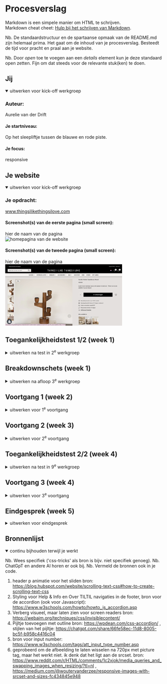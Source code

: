 # Procesverslag
Markdown is een simpele manier om HTML te schrijven.  
Markdown cheat cheet: [Hulp bij het schrijven van Markdown](https://github.com/adam-p/markdown-here/wiki/Markdown-Cheatsheet).

Nb. De standaardstructuur en de spartaanse opmaak van de README.md zijn helemaal prima. Het gaat om de inhoud van je procesverslag. Besteedt de tijd voor pracht en praal aan je website.

Nb. Door *open* toe te voegen aan een *details* element kun je deze standaard open zetten. Fijn om dat steeds voor de relevante stuk(ken) te doen.





## Jij

<details open>
  <summary>uitwerken voor kick-off werkgroep</summary>

  ### Auteur:
  Aurelie van der Drift

  #### Je startniveau:
  Op het sleepliftje tussen de blauwe en rode piste.

  #### Je focus:
  responsive
 
</details>





## Je website

<details open>
  <summary>uitwerken voor kick-off werkgroep</summary>

  ### Je opdracht:
  www.thingsilikethingsilove.com

  #### Screenshot(s) van de eerste pagina (small screen): 
  hier de naam van de pagina  
  <img src="readme-images/homepagina.png" width="375px" alt="homepagina van de website">

  #### Screenshot(s) van de tweede pagina (small screen):
  hier de naam van de pagina  
  <img src="readme-images/productpagina.png" width="375px" alt="productpagina met details">
 
</details>



## Toegankelijkheidstest 1/2 (week 1)

<details>
  <summary>uitwerken na test in 2<sup>e</sup> werkgroep</summary>

  ### Bevindingen
  Lijst met je bevindingen die in de test naar voren kwamen:

  De website van Things I Like Things I Love scoort heel erg laag op de toegankelijkheidstest. Het is vrijwel onmogelijk om met een screenreader door de website heen te gaan. Er worden weinig tot geen alternatieve teksten toegevoegd aan afbeeldingen, opsommingen staan niet correct in UL en LI tags en H1,H2 etc. tags worden onjuist gebruikt. Wel krijg je een soort opties met druk ... voor navigatie maar dit werkt slecht.

  Al met al is er dus genoeg ruimte voor verbetering op het gebied van toegankelijkheid.

</details>



## Breakdownschets (week 1)

<details>
  <summary>uitwerken na afloop 3<sup>e</sup> werkgroep</summary>

  ### de hele pagina: 
  <img src="readme-images/breakdownschets-homepagina.jpg" width="375px" alt="breakdown van de hele pagina">

  ### dynamisch deel (bijv menu): 
  <img src="readme-images/breakdownschets-overlay.jpg" width="375px" alt="breakdown van de -10% korting overlay op de homepagina.">

  ### wellicht nog een dynamisch deel (bijv filter): 
  <img src="" width="375px" alt="breakdown van nog een dynamisch deel">

</details>





## Voortgang 1 (week 2)

<details>
  <summary>uitwerken voor 1<sup>e</sup> voortgang</summary>

  ### Stand van zaken
De HTML invoeren ging goed, hier heb ik weinig tot geen moeite mee. Ik moet voor sommige tags nog wel even opzoeken wat de beste optie is of welke ik nodig heb. CSS heb ik nog maar een klein beetje voor geschreven met echt de basis en dit ging me tot nu toe wel goed af.


  ### Agenda voor meeting
  samen met je groepje opstellen

  Ik heb voor de feedback sessie op dit moment nog geen vragen. Ik wil wel graag weten of de html die ik heb opgeschreven nu goed is.

  | student 1      | student 2          | student 3    | student 4        |
  | ---            | ---                | ---          | ---              |
  | dit bespreken  | en dit             | en ik dit    | en dan ik dat    |
  | en dat ook nog | dit als er tijd is | nog een punt | dit wil ik zeker |
  | ...            | ...                | ...          | ...              |


  ### Verslag van meeting
  hier na afloop snel de uitkomsten van de meeting vastleggen

  -  LANG-tags toevoegen voor als er Engelse tekst tussen Nederlandse tekst staat. 
  -  Uitleg gehad over wat een article is en wanneer je die gebruikt.

</details>





## Voortgang 2 (week 3)

<details>
  <summary>uitwerken voor 2<sup>e</sup> voortgang</summary>

  ### Stand van zaken
  Wat goed ging was de algemene stijling in CSS. Wat minder goed ging was de header, maar daar ben ik natuurlijk al bij geholpen. Het eerste wat ik nu wil afmaken zijn de header en footer. Ik ga daarna verder met het afmaken van de Homepagina, ik verwacht met de homepagina (naast header en footer) niet al te veel struggles meer mee te hebben. ...


  ### Agenda voor meeting
  samen met je groepje opstellen

  | student 1      | student 2          | student 3    | student 4        |
  | ---            | ---                | ---          | ---              |
  | dit bespreken  | en dit             | en ik dit    | en dan ik dat    |
  | en dat ook nog | dit als er tijd is | nog een punt | dit wil ik zeker |
  | ... 
  
  Aurelie:
  aanroepen zonder classes en divs, ik heb een struggle op de homepagina hiermee.           | ...                | ...          | ...              |


  ### Verslag van meeting
  hier na afloop snel de uitkomsten van de meeting vastleggen

  - Ik ben geholpen met mijn struggle van de homepagina. Ik was de enige van mijn groepje die aanwezig was dus ik kon makkelijk al mijn vragen stellen. 

</details>





## Toegankelijkheidstest 2/2 (week 4)

<details>
  <summary>uitwerken na test in 9<sup>e</sup> werkgroep</summary>

  ### Bevindingen
  Lijst met je bevindingen die in de test naar voren kwamen (geef ook aan wat er verbeterd is):

  Er zijn best wat dingen verbeterd. Zo kan je nu makkelijk door de homepagina links navigeren. De navigatie werkt nu ook goed.
  Er waren ook een paar dingen die ik nog over het hoofd had gezien, die ga ik later nog even aanpassen. Ik heb bij veel elementen bijvoorbeeld wel al een focus state maar nog niet bij alle elementen die dat nodig hebben. Ik moet de animaties ook nog een reduce motion geven, alhoewel mijn animaties wel heel subtiel zijn.

</details>





## Voortgang 3 (week 4)

<details>
  <summary>uitwerken voor 3<sup>e</sup> voortgang</summary>

  ### Stand van zaken
  hier dit ging goed & dit was lastig (neem ook screenshots op van delen van je website en code)

  Het gaat me deze week wat minder goed af, ik vind het positioneren met grid best lastig en dat moet ik op mijn pagina's behoorlijk veel doen. Ik heb best veel hulp gevraagd en ook gehad maar ik blijf het lastig vinden. Naast alle elementen die ik moet positioneren gaat het verder wel best goed!


  ### Agenda voor meeting
  samen met je groepje opstellen

  | student 1      | student 2          | student 3    | student 4        |
  | ---            | ---                | ---          | ---              |
  | dit bespreken  | en dit             | en ik dit    | en dan ik dat    |
  | en dat ook nog | dit als er tijd is | nog een punt | dit wil ik zeker |
  | ...            | ...                | ...          | ...              |

Vragen over de Instagram feed en positioneren van de interieur slider. 

  ### Verslag van meeting
  hier na afloop snel de uitkomsten van de meeting vastleggen

  - Ik ben geholpen met de vragen over Instagram feed en de interieur slider. 
  - ik heb geleerd dat je niet zomaar een svg kan stylen als je die als img er in zet. 

</details>





## Eindgesprek (week 5)

<details>
  <summary>uitwerken voor eindgesprek</summary>

  ### Je uitkomst - karakteristiek screenshots:
  <img src="readme-images/dummy-plaatje.jpg" width="375px" alt="uitomst opdracht 1">

  Dit is wat ik tot nu toe heb gemaakt. De homepagina is op een paar losse eindjes en wat dingen die geschaald moeten worden wel bijna af. 

  De productpagina heeft nog wel wat werk nodig. de light/dark mode staat er nog niet goed in, nog niks is goed geschaald en de 'meer producten voor jou moet goed in het accordeon menu staan en nog goed gestijld worden.


  ### Dit ging goed/Heb ik geleerd: 
  Korte omschrijving met plaatjes

  Ik heb weer veel geleerd tijdens dit vak. Ik heb veel moeite gehad met het positioneren van items met grid, maar omdat ik dit zoveel moest doen snap ik het nu wel een stuk beter. Verder ging de basis van css en html wel heel goed. 

  <img src="readme-images/goedgelukt.png" width="375px" alt="top">
  <img src="readme-images/goedgelukt2.png" width="375px" alt="top">


  ### Dit was lastig/Is niet gelukt:
  Korte omschrijving met plaatjes

  Het goed schaalbaar maken van de pagina's is me nog niet gelukt. Ik snap wel redelijk goed hoe dat moet, het kostte me alleen wat meer tijd dan dat ik voor ogen had. Ook is het me niet gelukt om de 'meer producten voor jou' goed in het accordeon menu te krijgen. Ook in de footer heb ik nog mooite met het schalen van de accordeon menu's. Daar verdwijnen de h2's als de pagina groter wordt. De -10% off pop-up die op de homepagina moet staan ben ik niet mee begonnen. Het hartje in de header wordt ook niet groter als de header groter wordt. Het navigatie menu in de header werkte eerst wel, maar is nu een zwart vlak. Ik heb ook op de styleproduct geen gebruik gemaakt van de custom properties.

  <img src="readme-images/nietgoedgelukt.png" width="375px" alt="bummer">
  <img src="readme-images/nietgoedgelukt2.png" width="375px" alt="bummer">
</details>





## Bronnenlijst

<details open>
  <summary>continu bijhouden terwijl je werkt</summary>

  Nb. Wees specifiek ('css-tricks' als bron is bijv. niet specifiek genoeg). 
  Nb. ChatGpT en andere AI horen er ook bij.
  Nb. Vermeld de bronnen ook in je code.

  1. header p animatie voor het sliden bron: https://blog.hubspot.com/website/scrolling-text-css#how-to-create-scrolling-text-css
  2. Styling voor Help & Info en Over TILTIL navigaties in de footer, bron voor de accordion (ook voor Javascript): https://www.w3schools.com/howto/howto_js_accordion.asp
  3. Verberg visueel, maar laten zien voor screen readers bron: https://webaim.org/techniques/css/invisiblecontent/ 
  4. Pijltje toevoegen met outline bron: https://wpdean.com/css-accordion/ , stijlen van het pijltje: https://chatgpt.com/share/66fe58ec-11d8-8005-bc5f-b958c4416c04
  5. bron voor input number: https://www.w3schools.com/tags/att_input_type_number.asp
  6. geprobeerd om de afbeelding te laten wisselen na 720px met picture tag, maar het werkt niet. ik denk dat het ligt aan de srcset. bron: https://www.reddit.com/r/HTML/comments/1c2xjok/media_queries_and_swapping_images_when_resizing/?tl=nl , https://medium.com/@woutervanderzee/responsive-images-with-srcset-and-sizes-fc434845e948

</details>